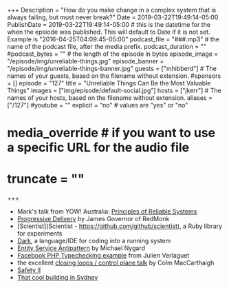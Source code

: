 +++
Description = "How do you make change in a complex system that is always failing, but must never break?"
Date = 2019-03-22T19:49:14-05:00
PublishDate = 2019-03-22T19:49:14-05:00 # this is the datetime for the when the epsiode was published. This will default to Date if it is not set. Example is "2016-04-25T04:09:45-05:00"
podcast_file = "###.mp3" # the name of the podcast file, after the media prefix.
podcast_duration = ""
#podcast_bytes = "" # the length of the episode in bytes
episode_image = "/episode/img/unreliable-things.jpg"
episode_banner = "/episode/img/unreliable-things-banner.jpg"
guests = ["mhibberd"] # The names of your guests, based on the filename without extension.
#sponsors = []
episode = "127"
title = "Unreliable Things Can Be the Most Valuable Things"
images = ["img/episode/default-social.jpg"]
hosts = ["jkerr"] # The names of your hosts, based on the filename without extension.
aliases = ["/127"]
#youtube = ""
explicit = "no" # values are "yes" or "no"
# media_override # if you want to use a specific URL for the audio file
# truncate = ""
+++

* Mark's talk from YOW! Australia: [Principles of Reliable Systems](https://www.youtube.com/watch?v=3T2ttQjiP_o)
* [Progressive Delivery](https://redmonk.com/jgovernor/2018/08/06/towards-progressive-delivery/) by James Governor of RedMonk
* [Scientist](Scientist - https://github.com/github/scientist), a Ruby library for experiments
* [Dark](https://darklang.com/), a language/IDE for coding into a running system
* [Entity Service Antipattern](
https://www.michaelnygard.com/blog/2017/12/the-entity-service-antipattern/) by Michael Nygard
* [Facebook PHP Typechecking example](https://www.youtube.com/watch?v=GxA22JQWP94) from Julien Verlaguet
* the excellent [closing loops / control plane talk](https://youtu.be/O8xLxNje30M) by Colm MacCarthaigh
* [Safety II](http://www.safetydifferently.com/what-safety-ii-isnt/)
* [That cool building in Sydney](https://en.wikipedia.org/wiki/One_Central_Park)